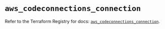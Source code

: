 # `aws_codeconnections_connection`

Refer to the Terraform Registry for docs: [`aws_codeconnections_connection`](https://registry.terraform.io/providers/hashicorp/aws/5.81.0/docs/resources/codeconnections_connection).
